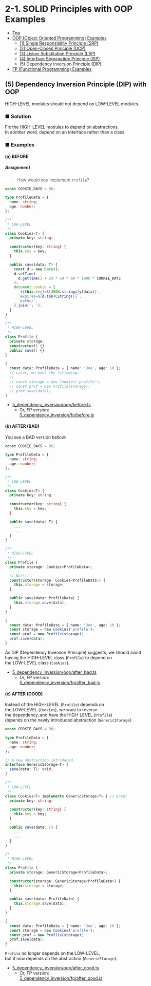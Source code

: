 # 2-1. SOLID Principles with OOP Examples

- [Top](../../README.md)
- [OOP (Object Oriented Programming) Examples](./oop.md)
  - [(1) Single Responsibility Principle (SRP)](1_single_responsibility.md)
  - [(2) Open-Closed Principle (OCP)](2_open_closed.md)
  - [(3) Liskov Substitution Principle (LSP)](3_liskov_substitution.md)
  - [(4) Interface Segragation Principle (ISP)](4_interface_segragation.md)
  - [(5) Dependency Inversion Principle (DIP)](5_dependency_inversion.md)
- [FP (Functional Programming) Examples](../fp/fp.md)

## (5) Dependency Inversion Principle (DIP) with OOP

HIGH-LEVEL modules should not depend on LOW-LEVEL modules.

### ■ Solution

Fix the HIGH-LEVEL modules to depend on abstractions.  
In aonther word, depend on an interface rather than a class.

### ■ Examples

#### (a) BEFORE

##### Assignment

> How would you implement `Profile`?

```ts
const COOKIE_DAYS = 90;

type ProfileData = {
  name: string;
  age: number;
};

/**
 * LOW-LEVEL
 */
class Cookies<T> {
  private key: string;

  constructor(key: string) {
    this.key = key;
  }

  public save(data: T) {
    const d = new Date();
    d.setTime(
      d.getTime() + 24 * 60 * 60 * 1000 * COOKIE_DAYS
    );
    document.cookie = [
      `${this.key}=${JSON.stringify(data)}`,
      `expires=${d.toUTCString()}`,
      `path=/`,
    ].join('; ');
  }
}

/**
 * HIGH-LEVEL
 */
class Profile {
  private storage;
  constructor() {}
  public save() {}
}

{
  const data: ProfileData = { name: 'Joe', age: 10 };
  // Later, we want the following:
  //
  // const storage = new Cookies('profile');
  // const prof = new Profile(storage);
  // prof.save(data);
}
```

- [5_dependency_inversion/oop/before.ts](../../src/5_dependency_inversion/oop/before.ts)
  - Or, FP version:  
[5_dependency_inversion/fp/before.js](../../src/5_dependency_inversion/fp/before.js)


#### (b) AFTER (BAD)

You see a BAD version bellow:

```ts
const COOKIE_DAYS = 90;

type ProfileData = {
  name: string;
  age: number;
};

/**
 * LOW-LEVEL
 */
class Cookies<T> {
  private key: string;

  constructor(key: string) {
    this.key = key;
  }

  public save(data: T) {
    ...
    ...
  }
}

/**
 * HIGH-LEVEL
 */
class Profile {
  private storage: Cookies<ProfileData>;

  // No!!!!
  constructor(storage: Cookies<ProfileData>) {
    this.storage = storage;
  }

  public save(data: ProfileData) {
    this.storage.save(data);
  }
}

{
  const data: ProfileData = { name: 'Joe', age: 10 };
  const storage = new Cookies('profile');
  const prof = new Profile(storage);
  prof.save(data);
}
```

As DIP (Dependency Inversion Principle) suggests, we should avoid  
having the HIGH-LEVEL class (`Profile`) to depend on  
the LOW-LEVEL class (`Cookies`).

- [5_dependency_inversion/oop/after_bad.ts](../../src/5_dependency_inversion/oop/after_bad.ts)
  - Or, FP version:  
[5_dependency_inversion/fp/after_bad.js](../../src/5_dependency_inversion/fp/after_bad.js)


#### (c) AFTER (GOOD)

Instead of the HIGH-LEVEL (`Profile`) depends on  
the LOW-LEVEL (`Cookies`), we want to reverse  
the dependency, and have the HIGH-LEVEL (`Profile`)  
depends on the newly introduced abstraction (`GenericStorage`).

```ts
const COOKIE_DAYS = 90;

type ProfileData = {
  name: string;
  age: number;
};

// A new abstraction introduced.
interface GenericStorage<T> {
  save(data: T): void;
}

/**
 * LOW-LEVEL
 */
class Cookies<T> implements GenericStorage<T> { // Good!
  private key: string;

  constructor(key: string) {
    this.key = key;
  }

  public save(data: T) {
    ...
    ...
  }
}

/*
 * HIGH-LEVEL
 */
class Profile {
  private storage: GenericStorage<ProfileData>;

  constructor(storage: GenericStorage<ProfileData>) {
    this.storage = storage;
  }

  public save(data: ProfileData) {
    this.storage.save(data);
  }
}

{
  const data: ProfileData = { name: 'Joe', age: 10 };
  const storage = new Cookies('profile');
  const prof = new Profile(storage);
  prof.save(data);
}
```

`Profile` no longer depends on the LOW-LEVEL,  
but it now depends on the abstraction (`GenericStorage`).

- [5_dependency_inversion/oop/after_good.ts](../../src/5_dependency_inversion/oop/after_good.ts)
  - Or, FP version:  
[5_dependency_inversion/fp/after_good.js](../../src/5_dependency_inversion/fp/after_good.js)
